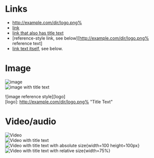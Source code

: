 # Links
- http://example.com/dir/logo.png%
- [link](http://example.com/dir/logo.png%)
- [link that also has title text](http://example.com/dir/logo.png% "This link takes you to somewhere!")
- [reference-style link, see below][http://example.com/dir/logo.png% reference text]
- [link text itself][], see below.

[arbitrary case-insensitive reference text]: http://example.com/dir/logo.png%  
[1]: http://example.com/dir/logo.png%
[link text itself]: http://example.com/dir/logo.png%

# Image

![image](http://example.com/dir/logo.png%)  
![image with title text](http://example.com/dir/logo.png% "Title Text")  

![image reference style][logo]  
[logo]: http://example.com/dir/logo.png% "Title Text"

# Video/audio

![Video](http://example.com/dir/logo.png%)  
![Video with title text](http://example.com/dir/logo.png%)  
![Video with title text with absolute size](http://example.com/dir/logo.png% "Title Text"){width=100 height=100px}  
![Video with title text with relative size](http://example.com/dir/logo.png% "Title Text"){width=75%}

